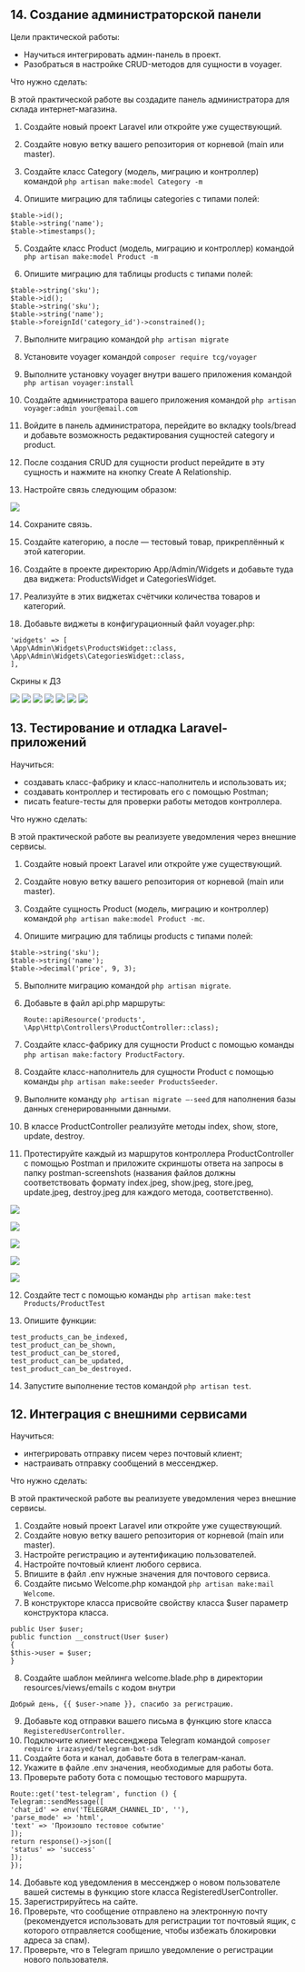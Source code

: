 ## 14.  Создание администраторской панели

Цели практической работы:

- Научиться интегрировать админ-панель в проект.
- Разобраться в настройке CRUD-методов для сущности в voyager.

Что нужно сделать:

В этой практической работе вы создадите панель администратора для склада интернет-магазина.

1. Создайте новый проект Laravel или откройте уже существующий.

2. Создайте новую ветку вашего репозитория от корневой (main или master).

3. Создайте класс Category (модель, миграцию и контроллер) командой `php artisan make:model Category -m`

4. Опишите миграцию для таблицы categories c типами полей:

```
$table->id();
$table->string('name');
$table->timestamps();
```

5. Создайте класс Product (модель, миграцию и контроллер) командой `php artisan make:model Product -m`

6. Опишите миграцию для таблицы products c типами полей:

```
$table->string('sku');
$table->id();
$table->string('sku');
$table->string('name');
$table->foreignId('category_id')->constrained();
```

7. Выполните миграцию командой `php artisan migrate`

8. Установите voyager командой `composer require tcg/voyager`

9. Выполните установку voyager внутри вашего приложения командой `php artisan voyager:install`

10. Создайте администратора вашего приложения командой `php artisan voyager:admin your@email.com`

11. Войдите в панель администратора, перейдите во вкладку tools/bread и добавьте возможность редактирования сущностей category и product.

12. После создания CRUD для сущности product перейдите в эту сущность и нажмите на кнопку Create A Relationship.

13. Настройте связь следующим образом:

![](sem13.png) 

14. Сохраните связь.

15. Создайте категорию, а после — тестовый товар, прикреплённый к этой категории.

16. Создайте в проекте директорию App/Admin/Widgets и добавьте туда два виджета: ProductsWidget и CategoriesWidget.

17. Реализуйте в этих виджетах счётчики количества товаров и категорий.

18. Добавьте виджеты в конфигурационный файл voyager.php:

```
'widgets' => [
\App\Admin\Widgets\ProductsWidget::class,
\App\Admin\Widgets\CategoriesWidget::class,
],
```

Скрины к  ДЗ

![](scrins/Screenshot_1.jpg) 
![](scrins/Screenshot_2.jpg) 
![](scrins/Screenshot_3.jpg)
![](scrins/Screenshot_4.jpg) 
![](scrins/Screenshot_5.jpg)
![](scrins/Screenshot_6.jpg)
![](scrins/Screenshot_7.jpg)    

## 13. Тестирование и отладка Laravel-приложений

Научиться:

- создавать класс-фабрику и класс-наполнитель и использовать их;
-  создавать контроллер и тестировать его с помощью Postman;
-  писать feature-тесты для проверки работы методов контроллера.

Что нужно сделать:

В этой практической работе вы реализуете уведомления через внешние сервисы.

1. Создайте новый проект Laravel или откройте уже существующий.

2. Создайте новую ветку вашего репозитория от корневой (main или master).

3. Создайте сущность Product (модель, миграцию и контроллер) командой `php artisan make:model Product -mc`.

4. Опишите миграцию для таблицы products c типами полей:
```
$table->string('sku');
$table->string('name');
$table->decimal('price', 9, 3);
```

5. Выполните миграцию командой `php artisan migrate`.


6. Добавьте в файл api.php маршруты:

   `Route::apiResource('products', \App\Http\Controllers\ProductController::class);`

7. Создайте класс-фабрику для сущности Product c помощью команды `php artisan make:factory ProductFactory`.

8. Создайте класс-наполнитель для сущности Product c помощью команды `php artisan make:seeder ProductsSeeder`.

9. Выполните команду `php artisan migrate –-seed` для наполнения базы данных сгенерированными данными.

10. В классе ProductController реализуйте методы index, show, store, update, destroy.

11. Протестируйте каждый из маршрутов контроллера ProductController с помощью Postman и приложите скриншоты ответа на запросы в папку postman-screenshots (названия файлов должны соответствовать формату index.jpeg, show.jpeg, store.jpeg, update.jpeg, destroy.jpeg для каждого метода, соответственно).

![](postman-src/index.png)

![](postman-src/destroy.png)

![](postman-src/show.png)

![](postman-src/store.png) 

![](postman-src/update.png)

12. Создайте тест c помощью команды `php artisan make:test Products/ProductTest`

13. Опишите функции:
```
test_products_can_be_indexed,
test_product_can_be_shown,
test_product_can_be_stored,
test_product_can_be_updated,
test_product_can_be_destroyed.
```
14. Запустите выполнение тестов командой `php artisan test`.

## 12. Интеграция с внешними сервисами

Научиться:
- интегрировать отправку писем через почтовый клиент;
- настраивать отправку сообщений в мессенджер.

Что нужно сделать:

В этой практической работе вы реализуете уведомления через внешние сервисы.

1. Создайте новый проект Laravel или откройте уже существующий.
2. Создайте новую ветку вашего репозитория от корневой (main или master).
3. Настройте регистрацию и аутентификацию пользователей.
4. Настройте почтовый клиент любого сервиса.
5. Впишите в файл .env нужные значения для почтового сервиса.
6. Создайте письмо Welcome.php командой `php artisan make:mail Welcome`.
7. В конструкторе класса присвойте свойству класса $user параметр конструктора класса.

```
public User $user;
public function __construct(User $user)
{
$this->user = $user;
}
```

8. Создайте шаблон мейлинга welcome.blade.php в директории resources/views/emails с кодом внутри

`Добрый день, {{ $user->name }}, спасибо за регистрацию.`

9. Добавьте код отправки вашего письма в функцию store класса `RegisteredUserController.`
10. Подключите клиент мессенджера Telegram командой `composer require irazasyed/telegram-bot-sdk`
11. Создайте бота и канал, добавьте бота в телеграм-канал.
12. Укажите в файле .env значения, необходимые для работы бота.
13. Проверьте работу бота с помощью тестового маршрута.

```
Route::get('test-telegram', function () {
Telegram::sendMessage([
'chat_id' => env('TELEGRAM_CHANNEL_ID', ''),
'parse_mode' => 'html',
'text' => 'Произошло тестовое событие'
]);
return response()->json([
'status' => 'success'
]);
});
```

14. Добавьте код уведомления в мессенджер о новом пользователе вашей системы в функцию store класса RegisteredUserController.
15. Зарегистрируйтесь на сайте.
16. Проверьте, что сообщение отправлено на электронную почту (рекомендуется использовать для регистрации тот почтовый ящик, с которого отправляется сообщение, чтобы избежать блокировки адреса за спам).
17. Проверьте, что в Telegram пришло уведомление о регистрации нового пользователя.


